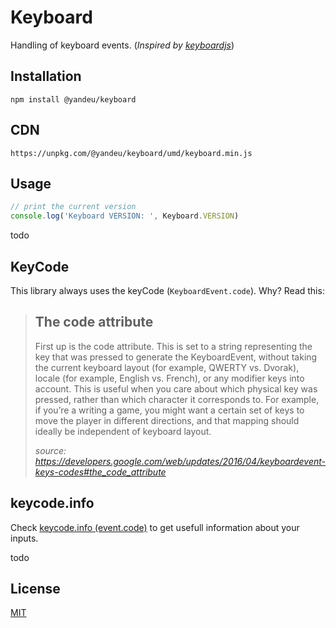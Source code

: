 # Keyboard

Handling of keyboard events.
(_Inspired by [keyboardjs](https://www.npmjs.com/package/keyboardjs)_)

## Installation

```console
npm install @yandeu/keyboard
```

## CDN

```console
https://unpkg.com/@yandeu/keyboard/umd/keyboard.min.js
```

## Usage

```ts
// print the current version
console.log('Keyboard VERSION: ', Keyboard.VERSION)
```

todo

## KeyCode

This library always uses the keyCode (`KeyboardEvent.code`).
Why? Read this:

> ## The code attribute
>
> First up is the code attribute. This is set to a string representing the key that was pressed to generate the KeyboardEvent, without taking the current keyboard layout (for example, QWERTY vs. Dvorak), locale (for example, English vs. French), or any modifier keys into account. This is useful when you care about which physical key was pressed, rather than which character it corresponds to. For example, if you’re a writing a game, you might want a certain set of keys to move the player in different directions, and that mapping should ideally be independent of keyboard layout.
>
> _source: https://developers.google.com/web/updates/2016/04/keyboardevent-keys-codes#the_code_attribute_

## keycode&#46;info

Check [keycode.info (event.code)](https://keycode.info/) to get usefull information about your inputs.

todo

## License

[MIT](LICENSE)

